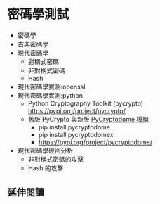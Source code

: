 # 密碼學測試
- 密碼學
- 古典密碼學
- 現代密碼學
  - 對稱式密碼
  - 非對稱式密碼
  - Hash 
- 現代密碼學實測:openssl
- 現代密碼學實測:python
  - Python Cryptography Toolkit (pycrypto) https://pypi.org/project/pycrypto/
  - 舊版 PyCrypto 與新版 [PyCryptodome 模組](https://github.com/Legrandin/pycryptodome)
    - pip install pycryptodome
    - pip install pycryptodomex
    - https://pypi.org/project/pycryptodome/
- 現代密碼學破密分析
  - 非對稱式密碼的攻擊
  - Hash 的攻擊

## 延伸閱讀
